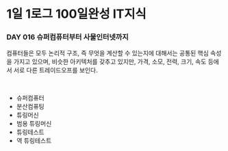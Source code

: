 # 1일 1로그 100일완성 IT지식
### DAY 016 슈퍼컴퓨터부터 사물인터넷까지
컴퓨터들은 모두 논리적 구조, 즉 무엇을 계산할 수 있는지에 대해서는 공통된 핵심 속성을 가지고 있으며, 비슷한 아키텍처를 갖추고 있지만, 가격, 소모, 전력, 크기, 속도 등에서 서로 다른 트레이드오프를 보인다.

<br>

* 슈퍼컴퓨터
* 분산컴퓨팅
* 튜링머신
* 범용 튜링머신
* 튜링테스트
* 역 튜링테스트